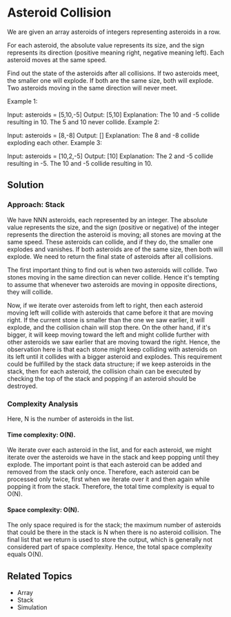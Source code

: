 # Asteroid Collision

We are given an array asteroids of integers representing asteroids in a row.

For each asteroid, the absolute value represents its size, and the sign represents its direction (positive meaning
right, negative meaning left). Each asteroid moves at the same speed.

Find out the state of the asteroids after all collisions. If two asteroids meet, the smaller one will explode. If both
are the same size, both will explode. Two asteroids moving in the same direction will never meet.

Example 1:

Input: asteroids = [5,10,-5]
Output: [5,10]
Explanation: The 10 and -5 collide resulting in 10. The 5 and 10 never collide.
Example 2:

Input: asteroids = [8,-8]
Output: []
Explanation: The 8 and -8 collide exploding each other.
Example 3:

Input: asteroids = [10,2,-5]
Output: [10]
Explanation: The 2 and -5 collide resulting in -5. The 10 and -5 collide resulting in 10.

## Solution

### Approach: Stack

We have NNN asteroids, each represented by an integer. The absolute value represents the size, and the sign (positive or
negative) of the integer represents the direction the asteroid is moving; all stones are moving at the same speed. These
asteroids can collide, and if they do, the smaller one explodes and vanishes. If both asteroids are of the same size,
then both will explode. We need to return the final state of asteroids after all collisions.

The first important thing to find out is when two asteroids will collide. Two stones moving in the same direction can
never collide. Hence it's tempting to assume that whenever two asteroids are moving in opposite directions, they will
collide.

Now, if we iterate over asteroids from left to right, then each asteroid moving left will collide with asteroids that
came before it that are moving right. If the current stone is smaller than the one we saw earlier, it will explode, and
the collision chain will stop there. On the other hand, if it's bigger, it will keep moving toward the left and might
collide further with other asteroids we saw earlier that are moving toward the right. Hence, the observation here is
that each stone might keep colliding with asteroids on its left until it collides with a bigger asteroid and explodes.
This requirement could be fulfilled by the stack data structure; if we keep asteroids in the stack, then for each
asteroid, the collision chain can be executed by checking the top of the stack and popping if an asteroid should be
destroyed.

### Complexity Analysis

Here, N is the number of asteroids in the list.

#### Time complexity: O(N).

We iterate over each asteroid in the list, and for each asteroid, we might iterate over the asteroids we have in the
stack and keep popping until they explode. The important point is that each asteroid can be added and removed from the
stack only once. Therefore, each asteroid can be processed only twice, first when we iterate over it and then again
while popping it from the stack. Therefore, the total time complexity is equal to O(N).

#### Space complexity: O(N).

The only space required is for the stack; the maximum number of asteroids that could be there in the stack is N when
there is no asteroid collision. The final list that we return is used to store the output, which is
generally not considered part of space complexity. Hence, the total space complexity equals O(N).

## Related Topics

- Array
- Stack
- Simulation
